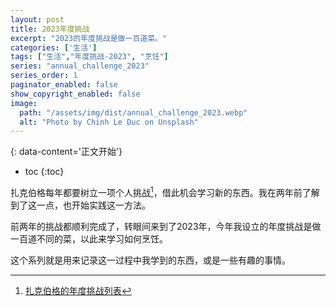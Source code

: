 ```yaml
---
layout: post
title: 2023年度挑战
excerpt: "2023的年度挑战是做一百道菜。"
categories: ['生活']
tags: ["生活","年度挑战-2023", "烹饪"]
series: "annual_challenge_2023"
series_order: 1
paginator_enabled: false
show_copyright_enabled: false
image:
  path: "/assets/img/dist/annual_challenge_2023.webp"
  alt: "Photo by Chinh Le Duc on Unsplash"
---
```


{: data-content='正文开始'}

* toc 
{:toc}

扎克伯格每年都要树立一项个人挑战[^zuckerberg-annual-challenges]，借此机会学习新的东西。我在两年前了解到了这一点，也开始实践这一方法。

前两年的挑战都顺利完成了，转眼间来到了2023年，今年我设立的年度挑战是做一百道不同的菜，以此来学习如何烹饪。

这个系列就是用来记录这一过程中我学到的东西，或是一些有趣的事情。

[^zuckerberg-annual-challenges]:[扎克伯格的年度挑战列表](https://www.businessinsider.com/mark-zuckerberg-new-years-resolutions-list-2018-1 "扎克伯格的年度挑战列表")